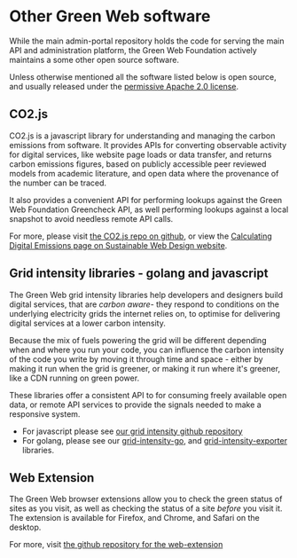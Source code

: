 # Other Green Web software

While the main admin-portal repository holds the code for serving the main API and administration platform, the Green Web Foundation actively maintains a some other open source software.

Unless otherwise mentioned all the software listed below is open source, and usually released under the [permissive Apache 2.0 license](https://choosealicense.com/licenses/apache-2.0/).

## CO2.js

CO2.js is a javascript library for understanding and managing the carbon emissions from software. It provides APIs for converting observable activity for digital services, like website page loads or data transfer, and returns carbon emissions figures, based on publicly accessible peer reviewed models from academic literature, and open data where the provenance of the number can be traced.

It also provides a convenient API for performing lookups against the Green Web Foundation Greencheck API, as well performing lookups against a local snapshot to avoid needless remote API calls.

For more, please visit [the CO2.js repo on github][co2js-repo], or view the [Calculating Digital Emissions page on Sustainable Web Design website][swd-site].

[co2js-repo]: https://github.com/thegreenwebfoundation/co2.js/
[swd-site]:https://sustainablewebdesign.org/calculating-digital-emissions/

## Grid intensity libraries - golang and javascript

The Green Web grid intensity libraries help developers and designers build digital services, that are _carbon aware_- they respond to  conditions on the underlying electricity grids the internet relies on, to optimise for delivering digital services at a lower carbon intensity.

Because the mix of fuels powering the grid will be different depending when and where you run your code, you can influence the carbon intensity of the code you write by moving it through time and space - either by making it run when the grid is greener, or making it run where it's greener, like a CDN running on green power.

These libraries offer a consistent API to for consuming freely available open data, or remote API services to provide the signals needed to make a responsive system.

- For javascript please see [our grid intensity github repository][grid-intensity-js]
- For golang, please see our [grid-intensity-go][], and [grid-intensity-exporter][] libraries.

[grid-intensity-js]: https://github.com/thegreenwebfoundation/grid-intensity
[grid-intensity-go]: https://github.com/thegreenwebfoundation/grid-intensity-go
[grid-intensity-exporter]: https://github.com/thegreenwebfoundation/grid-intensity-exporter

## Web Extension

The Green Web browser extensions allow you to check the green status of sites as you visit, as well as checking the status of a site _before_ you visit it. The extension is available for Firefox, and Chrome, and Safari on the desktop.

For more, visit [the github repository for the web-extension](https://github.com/thegreenwebfoundation/web-extension/)
